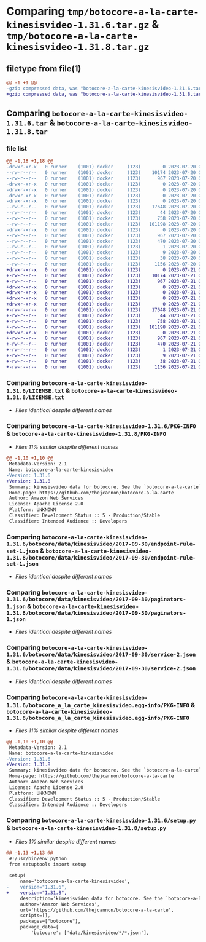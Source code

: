 # Comparing `tmp/botocore-a-la-carte-kinesisvideo-1.31.6.tar.gz` & `tmp/botocore-a-la-carte-kinesisvideo-1.31.8.tar.gz`

## filetype from file(1)

```diff
@@ -1 +1 @@
-gzip compressed data, was "botocore-a-la-carte-kinesisvideo-1.31.6.tar", last modified: Thu Jul 20 01:20:27 2023, max compression
+gzip compressed data, was "botocore-a-la-carte-kinesisvideo-1.31.8.tar", last modified: Fri Jul 21 01:21:37 2023, max compression
```

## Comparing `botocore-a-la-carte-kinesisvideo-1.31.6.tar` & `botocore-a-la-carte-kinesisvideo-1.31.8.tar`

### file list

```diff
@@ -1,18 +1,18 @@
-drwxr-xr-x   0 runner    (1001) docker     (123)        0 2023-07-20 01:20:27.822747 botocore-a-la-carte-kinesisvideo-1.31.6/
--rw-r--r--   0 runner    (1001) docker     (123)    10174 2023-07-20 01:20:27.000000 botocore-a-la-carte-kinesisvideo-1.31.6/LICENSE.txt
--rw-r--r--   0 runner    (1001) docker     (123)      967 2023-07-20 01:20:27.822747 botocore-a-la-carte-kinesisvideo-1.31.6/PKG-INFO
-drwxr-xr-x   0 runner    (1001) docker     (123)        0 2023-07-20 01:20:27.822747 botocore-a-la-carte-kinesisvideo-1.31.6/botocore/
-drwxr-xr-x   0 runner    (1001) docker     (123)        0 2023-07-20 01:20:27.822747 botocore-a-la-carte-kinesisvideo-1.31.6/botocore/data/
-drwxr-xr-x   0 runner    (1001) docker     (123)        0 2023-07-20 01:20:27.822747 botocore-a-la-carte-kinesisvideo-1.31.6/botocore/data/kinesisvideo/
-drwxr-xr-x   0 runner    (1001) docker     (123)        0 2023-07-20 01:20:27.822747 botocore-a-la-carte-kinesisvideo-1.31.6/botocore/data/kinesisvideo/2017-09-30/
--rw-r--r--   0 runner    (1001) docker     (123)    17648 2023-07-20 01:19:55.000000 botocore-a-la-carte-kinesisvideo-1.31.6/botocore/data/kinesisvideo/2017-09-30/endpoint-rule-set-1.json
--rw-r--r--   0 runner    (1001) docker     (123)       44 2023-07-20 01:19:55.000000 botocore-a-la-carte-kinesisvideo-1.31.6/botocore/data/kinesisvideo/2017-09-30/examples-1.json
--rw-r--r--   0 runner    (1001) docker     (123)      758 2023-07-20 01:19:55.000000 botocore-a-la-carte-kinesisvideo-1.31.6/botocore/data/kinesisvideo/2017-09-30/paginators-1.json
--rw-r--r--   0 runner    (1001) docker     (123)   101198 2023-07-20 01:19:55.000000 botocore-a-la-carte-kinesisvideo-1.31.6/botocore/data/kinesisvideo/2017-09-30/service-2.json
-drwxr-xr-x   0 runner    (1001) docker     (123)        0 2023-07-20 01:20:27.822747 botocore-a-la-carte-kinesisvideo-1.31.6/botocore_a_la_carte_kinesisvideo.egg-info/
--rw-r--r--   0 runner    (1001) docker     (123)      967 2023-07-20 01:20:27.000000 botocore-a-la-carte-kinesisvideo-1.31.6/botocore_a_la_carte_kinesisvideo.egg-info/PKG-INFO
--rw-r--r--   0 runner    (1001) docker     (123)      470 2023-07-20 01:20:27.000000 botocore-a-la-carte-kinesisvideo-1.31.6/botocore_a_la_carte_kinesisvideo.egg-info/SOURCES.txt
--rw-r--r--   0 runner    (1001) docker     (123)        1 2023-07-20 01:20:27.000000 botocore-a-la-carte-kinesisvideo-1.31.6/botocore_a_la_carte_kinesisvideo.egg-info/dependency_links.txt
--rw-r--r--   0 runner    (1001) docker     (123)        9 2023-07-20 01:20:27.000000 botocore-a-la-carte-kinesisvideo-1.31.6/botocore_a_la_carte_kinesisvideo.egg-info/top_level.txt
--rw-r--r--   0 runner    (1001) docker     (123)       38 2023-07-20 01:20:27.822747 botocore-a-la-carte-kinesisvideo-1.31.6/setup.cfg
--rw-r--r--   0 runner    (1001) docker     (123)     1156 2023-07-20 01:20:27.000000 botocore-a-la-carte-kinesisvideo-1.31.6/setup.py
+drwxr-xr-x   0 runner    (1001) docker     (123)        0 2023-07-21 01:21:37.259214 botocore-a-la-carte-kinesisvideo-1.31.8/
+-rw-r--r--   0 runner    (1001) docker     (123)    10174 2023-07-21 01:21:37.000000 botocore-a-la-carte-kinesisvideo-1.31.8/LICENSE.txt
+-rw-r--r--   0 runner    (1001) docker     (123)      967 2023-07-21 01:21:37.259214 botocore-a-la-carte-kinesisvideo-1.31.8/PKG-INFO
+drwxr-xr-x   0 runner    (1001) docker     (123)        0 2023-07-21 01:21:37.259214 botocore-a-la-carte-kinesisvideo-1.31.8/botocore/
+drwxr-xr-x   0 runner    (1001) docker     (123)        0 2023-07-21 01:21:37.259214 botocore-a-la-carte-kinesisvideo-1.31.8/botocore/data/
+drwxr-xr-x   0 runner    (1001) docker     (123)        0 2023-07-21 01:21:37.259214 botocore-a-la-carte-kinesisvideo-1.31.8/botocore/data/kinesisvideo/
+drwxr-xr-x   0 runner    (1001) docker     (123)        0 2023-07-21 01:21:37.259214 botocore-a-la-carte-kinesisvideo-1.31.8/botocore/data/kinesisvideo/2017-09-30/
+-rw-r--r--   0 runner    (1001) docker     (123)    17648 2023-07-21 01:21:06.000000 botocore-a-la-carte-kinesisvideo-1.31.8/botocore/data/kinesisvideo/2017-09-30/endpoint-rule-set-1.json
+-rw-r--r--   0 runner    (1001) docker     (123)       44 2023-07-21 01:21:06.000000 botocore-a-la-carte-kinesisvideo-1.31.8/botocore/data/kinesisvideo/2017-09-30/examples-1.json
+-rw-r--r--   0 runner    (1001) docker     (123)      758 2023-07-21 01:21:06.000000 botocore-a-la-carte-kinesisvideo-1.31.8/botocore/data/kinesisvideo/2017-09-30/paginators-1.json
+-rw-r--r--   0 runner    (1001) docker     (123)   101198 2023-07-21 01:21:06.000000 botocore-a-la-carte-kinesisvideo-1.31.8/botocore/data/kinesisvideo/2017-09-30/service-2.json
+drwxr-xr-x   0 runner    (1001) docker     (123)        0 2023-07-21 01:21:37.259214 botocore-a-la-carte-kinesisvideo-1.31.8/botocore_a_la_carte_kinesisvideo.egg-info/
+-rw-r--r--   0 runner    (1001) docker     (123)      967 2023-07-21 01:21:37.000000 botocore-a-la-carte-kinesisvideo-1.31.8/botocore_a_la_carte_kinesisvideo.egg-info/PKG-INFO
+-rw-r--r--   0 runner    (1001) docker     (123)      470 2023-07-21 01:21:37.000000 botocore-a-la-carte-kinesisvideo-1.31.8/botocore_a_la_carte_kinesisvideo.egg-info/SOURCES.txt
+-rw-r--r--   0 runner    (1001) docker     (123)        1 2023-07-21 01:21:37.000000 botocore-a-la-carte-kinesisvideo-1.31.8/botocore_a_la_carte_kinesisvideo.egg-info/dependency_links.txt
+-rw-r--r--   0 runner    (1001) docker     (123)        9 2023-07-21 01:21:37.000000 botocore-a-la-carte-kinesisvideo-1.31.8/botocore_a_la_carte_kinesisvideo.egg-info/top_level.txt
+-rw-r--r--   0 runner    (1001) docker     (123)       38 2023-07-21 01:21:37.259214 botocore-a-la-carte-kinesisvideo-1.31.8/setup.cfg
+-rw-r--r--   0 runner    (1001) docker     (123)     1156 2023-07-21 01:21:37.000000 botocore-a-la-carte-kinesisvideo-1.31.8/setup.py
```

### Comparing `botocore-a-la-carte-kinesisvideo-1.31.6/LICENSE.txt` & `botocore-a-la-carte-kinesisvideo-1.31.8/LICENSE.txt`

 * *Files identical despite different names*

### Comparing `botocore-a-la-carte-kinesisvideo-1.31.6/PKG-INFO` & `botocore-a-la-carte-kinesisvideo-1.31.8/PKG-INFO`

 * *Files 11% similar despite different names*

```diff
@@ -1,10 +1,10 @@
 Metadata-Version: 2.1
 Name: botocore-a-la-carte-kinesisvideo
-Version: 1.31.6
+Version: 1.31.8
 Summary: kinesisvideo data for botocore. See the `botocore-a-la-carte` package for more info.
 Home-page: https://github.com/thejcannon/botocore-a-la-carte
 Author: Amazon Web Services
 License: Apache License 2.0
 Platform: UNKNOWN
 Classifier: Development Status :: 5 - Production/Stable
 Classifier: Intended Audience :: Developers
```

### Comparing `botocore-a-la-carte-kinesisvideo-1.31.6/botocore/data/kinesisvideo/2017-09-30/endpoint-rule-set-1.json` & `botocore-a-la-carte-kinesisvideo-1.31.8/botocore/data/kinesisvideo/2017-09-30/endpoint-rule-set-1.json`

 * *Files identical despite different names*

### Comparing `botocore-a-la-carte-kinesisvideo-1.31.6/botocore/data/kinesisvideo/2017-09-30/paginators-1.json` & `botocore-a-la-carte-kinesisvideo-1.31.8/botocore/data/kinesisvideo/2017-09-30/paginators-1.json`

 * *Files identical despite different names*

### Comparing `botocore-a-la-carte-kinesisvideo-1.31.6/botocore/data/kinesisvideo/2017-09-30/service-2.json` & `botocore-a-la-carte-kinesisvideo-1.31.8/botocore/data/kinesisvideo/2017-09-30/service-2.json`

 * *Files identical despite different names*

### Comparing `botocore-a-la-carte-kinesisvideo-1.31.6/botocore_a_la_carte_kinesisvideo.egg-info/PKG-INFO` & `botocore-a-la-carte-kinesisvideo-1.31.8/botocore_a_la_carte_kinesisvideo.egg-info/PKG-INFO`

 * *Files 11% similar despite different names*

```diff
@@ -1,10 +1,10 @@
 Metadata-Version: 2.1
 Name: botocore-a-la-carte-kinesisvideo
-Version: 1.31.6
+Version: 1.31.8
 Summary: kinesisvideo data for botocore. See the `botocore-a-la-carte` package for more info.
 Home-page: https://github.com/thejcannon/botocore-a-la-carte
 Author: Amazon Web Services
 License: Apache License 2.0
 Platform: UNKNOWN
 Classifier: Development Status :: 5 - Production/Stable
 Classifier: Intended Audience :: Developers
```

### Comparing `botocore-a-la-carte-kinesisvideo-1.31.6/setup.py` & `botocore-a-la-carte-kinesisvideo-1.31.8/setup.py`

 * *Files 1% similar despite different names*

```diff
@@ -1,13 +1,13 @@
 #!/usr/bin/env python
 from setuptools import setup
 
 setup(
     name='botocore-a-la-carte-kinesisvideo',
-    version="1.31.6",
+    version="1.31.8",
     description='kinesisvideo data for botocore. See the `botocore-a-la-carte` package for more info.',
     author='Amazon Web Services',
     url='https://github.com/thejcannon/botocore-a-la-carte',
     scripts=[],
     packages=["botocore"],
     package_data={
         'botocore': ['data/kinesisvideo/*/*.json'],
```

